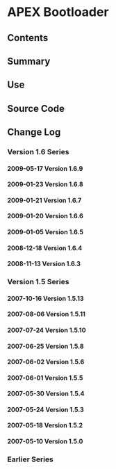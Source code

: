 # APEX Bootloader
## Contents
## Summary
## Use
## Source Code
## Change Log
### Version 1.6 Series
#### 2009-05-17 Version 1.6.9
#### 2009-01-23 Version 1.6.8
#### 2009-01-21 Version 1.6.7
#### 2009-01-20 Version 1.6.6
#### 2009-01-05 Version 1.6.5
#### 2008-12-18 Version 1.6.4
#### 2008-11-13 Version 1.6.3
### Version 1.5 Series
#### 2007-10-16 Version 1.5.13
#### 2007-08-06 Version 1.5.11
#### 2007-07-24 Version 1.5.10
#### 2007-06-25 Version 1.5.8
#### 2007-06-02 Version 1.5.6
#### 2007-06-01 Version 1.5.5
#### 2007-05-30 Version 1.5.4
#### 2007-05-24 Version 1.5.3
#### 2007-05-18 Version 1.5.2
#### 2007-05-10 Version 1.5.0
### Earlier Series
